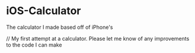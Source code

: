 # iOS-Calculator
The calculator I made based off of iPhone's

// My first attempt at a calculator. Please let me know of any improvements to the code I can make
